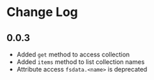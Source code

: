 # Change Log

## 0.0.3
- Added `get` method to access collection
- Added `items` method to list collection names
- Attribute access `fsdata.<name>` is deprecated 

